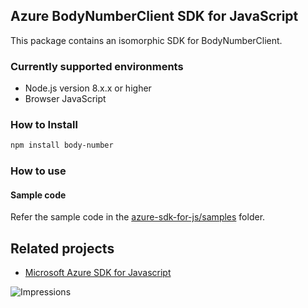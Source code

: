 ## Azure BodyNumberClient SDK for JavaScript

This package contains an isomorphic SDK for BodyNumberClient.

### Currently supported environments

- Node.js version 8.x.x or higher
- Browser JavaScript

### How to Install

```bash
npm install body-number
```

### How to use

#### Sample code

Refer the sample code in the [azure-sdk-for-js/samples](https://github.com/Azure/azure-sdk-for-js/tree/master/samples) folder.

## Related projects

- [Microsoft Azure SDK for Javascript](https://github.com/Azure/azure-sdk-for-js)


![Impressions](https://azure-sdk-impressions.azurewebsites.net/api/impressions/azure-sdk-for-js%2Fsdk%2Fcdn%2Farm-cdn%2FREADME.png)